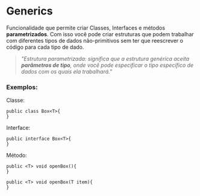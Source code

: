 # Generics <T>

Funcionalidade que permite criar Classes, Interfaces e métodos **parametrizados**. Com isso você pode criar estruturas que podem trabalhar com diferentes tipos de dados não-primitivos sem ter que reescrever o código para cada tipo de dado.

> _"Estrutura parametrizada: significa que a estrutura genérica aceita **parâmetros de tipo**, onde você pode especificar o tipo específico de dados com os quais ela trabalhará."_

### Exemplos: 

Classe:
```
public class Box<T>{
}
```
Interface:
```
public interface Box<T>{
}
```
Método:
```
public <T> void openBox(){
}
```
```
public <T> void openBox(T item){
}
```
